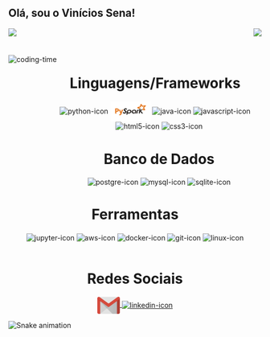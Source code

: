 ## Olá, sou o Vinícios Sena!

<head>

  <!--Dev Icon Fonts-->
  <link rel="stylesheet" href="https://cdn.jsdelivr.net/gh/devicons/devicon@v2.15.1/devicon.min.css">

</head>

<div>
  
  <img height = "170em" src = "https://github-readme-stats.vercel.app/api?username=Viniciosw&theme=dracula"/>
  <img align = "right" height = "170em" src = "https://github-readme-stats.vercel.app/api/top-langs/?username=Viniciosw&theme=dracula"/>

</div>
<br>

<div  align = "center"> 
  <div style = "display: inline_block"> <br>
    <img align = "left" height = "250" alt = "coding-time" src = "imgs/inteligencia-art.gif">
    <h1 align = "center">Linguagens/Frameworks</h1>
    <img align = "center" height = "40" width = "40" alt = "python-icon" src = "https://cdn.jsdelivr.net/gh/devicons/devicon/icons/python/python-original.svg" />
    <img align = "center" height = "40" width = "80" alt = "spark-icon" src="imgs/pyspark-icon.jpg" />
    <img align = "center" height = "40" width = "40" alt = "java-icon" src="https://cdn.jsdelivr.net/gh/devicons/devicon/icons/java/java-original-wordmark.svg" />
    <img align = "center" height = "40" width = "40" alt = "javascript-icon" src="https://cdn.jsdelivr.net/gh/devicons/devicon/icons/javascript/javascript-original.svg" />
    <img align = "center" height = "40" width = "40" alt = "html5-icon" src="https://cdn.jsdelivr.net/gh/devicons/devicon/icons/html5/html5-original.svg" />
    <img align = "center" height = "40" width = "40" alt = "css3-icon" src="https://cdn.jsdelivr.net/gh/devicons/devicon/icons/css3/css3-original.svg" />
    <h1 align = "center">Banco de Dados</h1>
    <img align = "center" height = "40" width = "40" alt = "postgre-icon" src="https://cdn.jsdelivr.net/gh/devicons/devicon/icons/postgresql/postgresql-original.svg" />
    <img align = "center" height = "40" width = "40" alt = "mysql-icon" src="https://cdn.jsdelivr.net/gh/devicons/devicon/icons/mysql/mysql-original.svg" />
    <img align = "center" height = "40" width = "40" alt = "sqlite-icon" src="https://cdn.jsdelivr.net/gh/devicons/devicon/icons/sqlite/sqlite-original.svg" />
    <h1 align = "center">Ferramentas</h1>
    <img align = "center" height = "40" width = "40" alt = "jupyter-icon" src="https://cdn.jsdelivr.net/gh/devicons/devicon/icons/jupyter/jupyter-original-wordmark.svg" />
    <img align = "center" height = "60" width = "60" alt = "aws-icon" src="https://cdn.jsdelivr.net/gh/devicons/devicon/icons/amazonwebservices/amazonwebservices-original-wordmark.svg" />
    <img align = "center" height = "65" width = "65" alt = "docker-icon" src="https://cdn.jsdelivr.net/gh/devicons/devicon/icons/docker/docker-original.svg" />
    <img align = "center" height = "40" width = "40" alt = "git-icon" src="https://cdn.jsdelivr.net/gh/devicons/devicon/icons/git/git-original.svg" />
    <img align = "center" height = "40" width = "40" alt = "linux-icon" src="https://cdn.jsdelivr.net/gh/devicons/devicon/icons/linux/linux-original.svg" />

   </div> <br>
    
  <h1 align = "center">Redes Sociais</h1>
    <a href = "mailto: vinicios.mail.jb@gmail.com">
      <img align = "center" width = "45" src = "imgs/gmail.svg">
    </a>
    <a href = "https://www.linkedin.com/in/vinicios-sena/">
      <img align = "center" height = "40" width = "40" alt = "linkedin-icon" src="https://cdn.jsdelivr.net/gh/devicons/devicon/icons/linkedin/linkedin-original.svg" />
    </a>
</div>
  
![Snake animation](https://github.com/Viniciosw/Viniciosw/blob/output/github-contribution-grid-snake.svg)